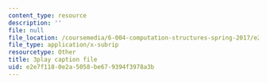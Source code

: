 ```yaml
---
content_type: resource
description: ''
file: null
file_location: /coursemedia/6-004-computation-structures-spring-2017/e2e7f1180e2a5058be679394f3978a3b_VkVe_wNU6RI.vtt
file_type: application/x-subrip
resourcetype: Other
title: 3play caption file
uid: e2e7f118-0e2a-5058-be67-9394f3978a3b
---
```


